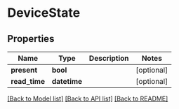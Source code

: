 # DeviceState

## Properties
Name | Type | Description | Notes
------------ | ------------- | ------------- | -------------
**present** | **bool** |  | [optional] 
**read_time** | **datetime** |  | [optional] 

[[Back to Model list]](../README.md#documentation-for-models) [[Back to API list]](../README.md#documentation-for-api-endpoints) [[Back to README]](../README.md)

